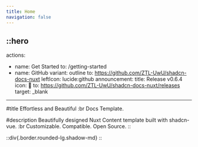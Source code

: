```yaml
---
title: Home
navigation: false
---
```


::hero
---
actions:
  - name: Get Started
    to: /getting-started
  - name: GitHub
    variant: outline
    to: https://github.com/ZTL-UwU/shadcn-docs-nuxt
    leftIcon: lucide:github
announcement:
  title: Release v0.6.4
  icon: 🎉
  to: https://github.com/ZTL-UwU/shadcn-docs-nuxt/releases
  target: _blank
---
#title
Effortless and Beautiful :br Docs Template.

#description
Beautifully designed Nuxt Content template built with shadcn-vue. :br Customizable. Compatible. Open Source.
::

::div{.border.rounded-lg.shadow-md}
::
